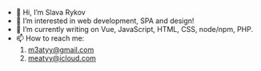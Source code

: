- 👋 Hi, I’m Slava Rykov
- 👀 I’m interested in web development, SPA and design!
- 🌱 I’m currently writing on Vue, JavaScript, HTML, CSS, node/npm, PHP.
- 📫 How to reach me:
  1. m3atyy@gmail.com
  2. meatyy@icloud.com

<!---
mopqpqua/mopqpqua is a ✨ special ✨ repository because its `README.md` (this file) appears on your GitHub profile.
You can click the Preview link to take a look at your changes.
--->
